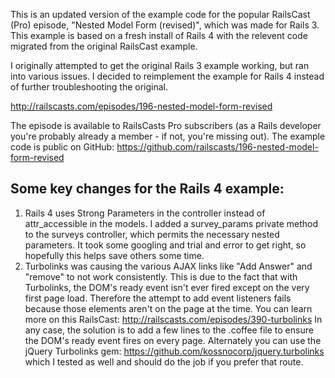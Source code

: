 This is an updated version of the example code for the popular RailsCast (Pro)
episode, "Nested Model Form (revised)", which was made for Rails 3.
This example is based on a fresh install of Rails 4 with the relevent code migrated
from the original RailsCast example.

I originally attempted to get the original Rails 3 example working, but ran into
various issues. I decided to reimplement the example for Rails 4 instead of
further troubleshooting the original.

http://railscasts.com/episodes/196-nested-model-form-revised


The episode is available to RailsCasts Pro subscribers (as a Rails developer
you're probably already a member - if not, you're missing out). The example
code is public on GitHub: https://github.com/railscasts/196-nested-model-form-revised



## Some key changes for the Rails 4 example:

1. Rails 4 uses Strong Parameters in the controller instead of attr_accessible in
the models. I added a survey_params private method to the surveys controller, which
permits the necessary nested parameters. It took some googling and trial and error
to get right, so hopefully this helps save others some time.
2. Turbolinks was causing the various AJAX links like "Add Answer" and "remove" to
not work consistently. This is due to the fact that with Turbolinks, the DOM's ready
event isn't ever fired except on the very first page load. Therefore the attempt to
add event listeners fails because those elements aren't on the page at the time.
You can learn more on this RailsCast: http://railscasts.com/episodes/390-turbolinks
In any case, the solution is to add a few lines to the .coffee file to ensure the
DOM's ready event fires on every page. Alternately you can use the jQuery Turbolinks
gem: https://github.com/kossnocorp/jquery.turbolinks which I tested as well and
should do the job if you prefer that route.

